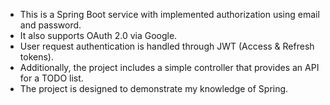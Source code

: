 * This is a Spring Boot service with implemented authorization using email and password. 
* It also supports OAuth 2.0 via Google.
* User request authentication is handled through JWT (Access & Refresh tokens).
* Additionally, the project includes a simple controller that provides an API for a TODO list. 
* The project is designed to demonstrate my knowledge of Spring.
